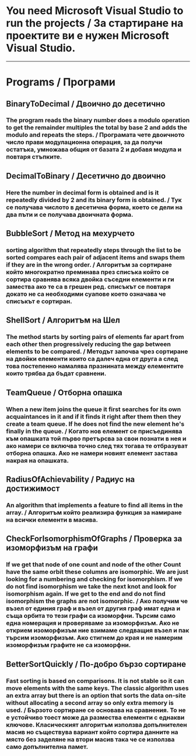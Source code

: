 ﻿# You need Microsoft Visual Studio to run the projects / За стартиране на проектите ви е нужен Microsoft Visual Studio.
---
# Programs / Програми

## BinaryToDecimal / Двоично до десетично
### The program reads the binary number does a modulo operation to get the remainder multiples the total by base 2 and adds the modulo and repeats the steps. / Програмата чете двоичното число прави модулационна операция, за да получи остатъка, умножава общия от базата 2 и добавя модула и повтаря стъпките.

## DecimalToBinary / Десетично до двоично
### Here the number in decimal form is obtained and is it repeatedly divided by 2 and its binary form is obtained. / Тук се получава числото в десетична форма, което се дели на два пъти и се получава двоичната форма.

## BubbleSort / Метод на мехурчето
### sorting algorithm that repeatedly steps through the list to be sorted compares each pair of adjacent items and swaps them if they are in the wrong order. / Алгоритъм за сортиране който многократно преминава през списъка който се сортира сравнява всяка двойка съседни елементи и ги замества ако те са в грешен ред. списъкът се повтаря докато не са необходими суапове което означава че списъкът е сортиран. 

## ShellSort / Алгоритъм на Шел
### The method starts by sorting pairs of elements far apart from each other then progressively reducing the gap between elements to be compared. / Методът започва чрез сортиране на двойки елементи които са далеч една от друга а след това постепенно намалява празнината между елементите които трябва да бъдат сравнени.

## TeamQueue / Отборна опашка
### When a new item joins the queue it first searches for its own acquaintances in it and if it finds it right after them then they create a team queue. If he does not find the new element he's finally in the queue. / Когато нов елемент се присъединява към опашката той първо претърсва за свои познати в нея и ако намери се включва точно след тях тогава те отбразуват отборна опашка. Ако не намери новият елемент застава накрая на опашката.

## RadiusOfAchievability / Радиус на достижимост
### An algorithm that implements a feature to find all items in the array. / Алгоритъм който реализира функция за намиране на всички елементи в масива.

## CheckForIsomorphismOfGraphs / Проверка за изоморфизъм на графи
### If we get that node of one count and node of the other Count have the same orbit these columns are isomorphic. We are just looking for a numbering and checking for isomorphism. If we do not find isomorphism we take the next knot and look for isomorphism again. If we get to the end and do not find isomorphism the graphs are not isomorphic. / Ако получим че възел от единия граф и възел от другия граф имат една и съща орбита то тези графи са изоморфни. Търсим само една номерация и проверяваме за изоморфизъм. Ако не открием изоморфизъм ние взимаме следващия възел и пак търсим изоморфизъм. Ако стигнем до края и не намерим изоморфизъм графите не са изоморфни.

## BetterSortQuickly / По-добро бързо сортиране
### Fast sorting is based on comparisons. It is not stable so it can move elements with the same keys. The classic algorithm uses an extra array but there is an option that sorts the data on-site without allocating a second array so only extra memory is used. / Бързото сортиране се основава на сравнения. То не е устойчиво тоест може да размества елементи с еднакви ключове. Класическият алгоритъм използва допълнителен масив но съществува вариант който сортира данните на място без заделяне на втори масив така че се използва само допълнителна памет.
